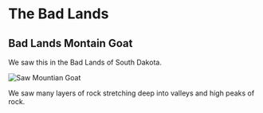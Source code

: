# The Bad Lands

## Bad Lands Montain Goat

We saw this in the Bad Lands of South Dakota. 

![Saw Mountian Goat](IMG_3980.JPG)


We saw many layers of rock stretching deep into valleys and high peaks of rock.
